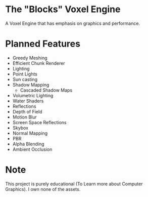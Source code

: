 # The "Blocks" Voxel Engine
A Voxel Engine that has emphasis on graphics and performance.

# Planned Features
- Greedy Meshing
- Efficient Chunk Renderer
- Lighting
- Point Lights
- Sun casting
- Shadow Mapping 
  - Cascaded Shadow Maps
- Volumetric Lighting
- Water Shaders
- Reflections
- Depth of Field
- Motion Blur
- Screen Space Reflections
- Skybox
- Normal Mapping
- PBR 
- Alpha Blending
- Ambient Occlusion

# Note 
This project is purely educational (To Learn more about Computer Graphics). I own none of the assets. </br>

